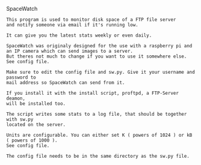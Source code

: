 SpaceWatch

    This program is used to monitor disk space of a FTP file server
    and notify someone via email if it's running low.

    It can give you the latest stats weekly or even daily.

    SpaceWatch was originaly designed for the use with a raspberry pi and
    an IP camera which can send images to a server.
    But theres not much to change if you want to use it somewhere else.
    See config file.

    Make sure to edit the config file and sw.py. Give it your username and password to
    mail address so SpaceWatch can send from it.

    If you install it with the install script, proftpd, a FTP-Server deamon, 
    will be installed too.

    The script writes some stats to a log file, that should be together with sw.py
    located on the server.

    Units are configurable. You can either set K ( powers of 1024 ) or kB ( powers of 1000 ).
    See config file.

    The config file needs to be in the same directory as the sw.py file.
